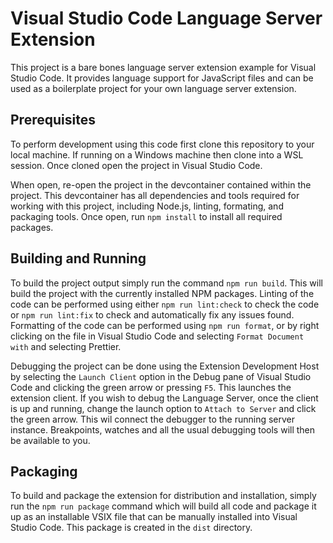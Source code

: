 # Visual Studio Code Language Server Extension

This project is a bare bones language server extension example for Visual Studio Code. It provides language support for JavaScript files and can be used as a boilerplate project for your own language server extension.

## Prerequisites

To perform development using this code first clone this repository to your local machine. If running on a Windows machine then clone into a WSL session. Once cloned open the project in Visual Studio Code.

When open, re-open the project in the devcontainer contained within the project. This devcontainer has all dependencies and tools required for working with this project, including Node.js, linting, formating, and packaging tools. Once open, run `npm install` to install all required packages.

## Building and Running

To build the project output simply run the command `npm run build`. This will build the project with the currently installed NPM packages. Linting of the code can be performed using either `npm run lint:check` to check the code or `npm run lint:fix` to check and automatically fix any issues found. Formatting of the code can be performed using `npm run format`, or by right clicking on the file in Visual Studio Code and selecting `Format Document with` and selecting Prettier.

Debugging the project can be done using the Extension Development Host by selecting the `Launch Client` option in the Debug pane of Visual Studio Code and clicking the green arrow or pressing `F5`. This launches the extension client. If you wish to debug the Language Server, once the client is up and running, change the launch option to `Attach to Server` and click the green arrow. This wil connect the debugger to the running server instance. Breakpoints, watches and all the usual debugging tools will then be available to you.

## Packaging

To build and package the extension for distribution and installation, simply run the `npm run package` command which will build all code and package it up as an installable VSIX file that can be manually installed into Visual Studio Code. This package is created in the `dist` directory.